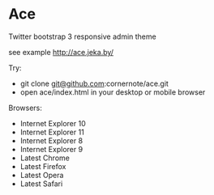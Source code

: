 # Ace

Twitter bootstrap 3 responsive admin theme

see example http://ace.jeka.by/

Try:
- git clone git@github.com:cornernote/ace.git
- open ace/index.html in your desktop or mobile browser

Browsers:
- Internet Explorer 10
- Internet Explorer 11
- Internet Explorer 8
- Internet Explorer 9
- Latest Chrome
- Latest Firefox
- Latest Opera
- Latest Safari
